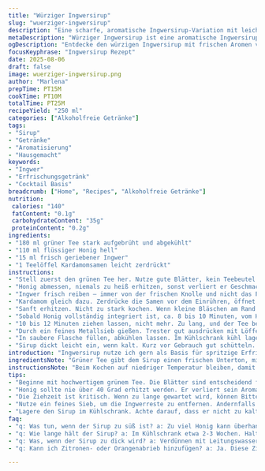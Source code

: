 ```yaml
---
title: "Würziger Ingwersirup"
slug: "wuerziger-ingwersirup"
description: "Eine scharfe, aromatische Ingwersirup-Variation mit leichter Zitrusnote. Statt Wasser verwende ich grünen Tee; Zucker sah ich ersetzt durch Honig für volleren Geschmack und tiefere Süße. Frischer Kardamom gibt dem Sirup einen exotischen Twist neben Ingwer. Die Methode basiert auf sensorischen Signalen; ständiges Rühren während des Erhitzens verhindert Kristallisation. Länger ziehen lassen, um die Aromen vollständig zu extrahieren, aber nicht zu lange, damit keine Bitterstoffe überhandnehmen. Am Ende klar durch Sieb geben und kalt stellen. Perfekt für Erfrischungsgetränke oder als Cocktail-Basis ohne Alkohol."
metaDescription: "Würziger Ingwersirup ist eine aromatische Ingwersirup-Variation mit grüner Teebasis und honigsüßer Tiefe."
ogDescription: "Entdecke den würzigen Ingwersirup mit frischen Aromen von Ingwer, grünen Tee und Kardamom für deine Getränke."
focusKeyphrase: "Ingwersirup Rezept"
date: 2025-08-06
draft: false
image: wuerziger-ingwersirup.png
author: "Marlena"
prepTime: PT15M
cookTime: PT10M
totalTime: PT25M
recipeYield: "250 ml"
categories: ["Alkoholfreie Getränke"]
tags:
- "Sirup"
- "Getränke"
- "Aromatisierung"
- "Hausgemacht"
keywords:
- "Ingwer"
- "Erfrischungsgetränk"
- "Cocktail Basis"
breadcrumb: ["Home", "Recipes", "Alkoholfreie Getränke"]
nutrition: 
 calories: "140"
 fatContent: "0.1g"
 carbohydrateContent: "35g"
 proteinContent: "0.2g"
ingredients:
- "180 ml grüner Tee stark aufgebrüht und abgekühlt"
- "110 ml flüssiger Honig hell"
- "15 ml frisch geriebener Ingwer"
- "1 Teelöffel Kardamomsamen leicht zerdrückt"
instructions:
- "Stell zuerst den grünen Tee her. Nutze gute Blätter, kein Teebeutel. Stärkerer Aufguss wirkt intensiver und eignet sich als Wasserersatz."
- "Honig abmessen, niemals zu heiß erhitzen, sonst verliert er Geschmack. Darum zuerst Tee und Honig nur sanft mischen in einem kleinen Topf."
- "Ingwer frisch reiben – immer von der frischen Knolle und nicht das Pulver. Die Schärfe soll lebendig bleiben, aber nicht zu dominant."
- "Kardamom gleich dazu. Zerdrücke die Samen vor dem Einrühren, öffnet das Aroma. Ein würziger Duft zieht sofort auf."
- "Sanft erhitzen. Nicht zu stark kochen. Wenn kleine Bläschen am Rand entstehen, fängt die Mischung an zu reduzierten. Rühren, nicht aufhören. So löst sich alles fein auf und klebt nicht an."
- "Sobald Honig vollständig integriert ist, ca. 8 bis 10 Minuten, vom Herd nehmen. Die Mischung darf nicht kochen, sonst verliert der Honig seine Frische."
- "10 bis 12 Minuten ziehen lassen, nicht mehr. Zu lang, und der Tee bekommt bittere Noten, die die Ingwerschärfe überdecken."
- "Durch ein feines Metallsieb gießen. Trester gut ausdrücken mit Löffelrücken, um auch die ätherischen Öle rauszuholen."
- "In saubere Flasche füllen, abkühlen lassen. Im Kühlschrank kühl lagern, vor allem wegen frischem Ingwer und Honig ohne Konservierungsstoffe."
- "Sirup dickt leicht ein, wenn kalt. Kurz vor Gebrauch gut schütteln. Falls zu dick, mit leichtem Mineralwasser verdünnen."
introduction: "Ingwersirup nutze ich gern als Basis für spritzige Erfrischungen oder heiße Getränke. Früher einfach Wasser, Zucker und Ingwer gekocht – zu scharf, zu süß oder fade. Grüner Tee statt Wasser bringt mehr Tiefe, Honig gibt wärmere Süße, die Zitrusnoten und Kardamom verfeinern die Schärfe. Dabei merke ich schnell, wann der Sirup die perfekte Balance hat. Nicht zu lange ziehen lassen, sonst wird die Mischung bitter – man riecht es am Duft. Die Konsistenz beim Abkühlen genau beobachten; zu dick - zurück mit etwas Flüssigkeit. Ein rustikaler, aromatischer Sirup – nichts für Mikrowellen, hier zählt Geduld und Fingerspitzengefühl."
ingredientsNote: "Grüner Tee gibt dem Sirup einen frischen Unterton, mildert die Schärfe des Ingwers ab und ersetzt Wasser als Geschmacksträger. Wer keinen grünen Tee mag, kann milden Weißtee oder sogar Kamille nehmen – verändert jedoch das Aroma. Honig statt Zucker verleiht Tiefe und natürlich süße Noten. Flüssiger Honig ist praktischer; bei festem erstmal erwärmen. Ingwer immer frisch reiben; Pulver ist zu schwach, und fertiges Sirup verliert an Lebendigkeit. Kardamom ergänzt die Schärfe, aber auch Zimt oder Sternanis funktionieren – allerdings sparsam."
instructionsNote: "Beim Kochen auf niedriger Temperatur bleiben, damit Honig und Tee nicht ihre Aromen verlieren. Rühren ist wichtig, um Anbrennen zu vermeiden; keine Eile mit dem Erhitzen – wenn Bläschen am Rand sichtbar werden, genug. Ziehen lasse ich lieber 1-2 Minuten länger als zu kurz, um alle ätherischen Öle zu extrahieren, aber nicht länger als 12 Minuten – Bitterstoffe sind die Feinde. Das Sieben muss fein sein, um keine Ingwerreste im Sirup zu haben, sonst verdickt er und trübt ein. Kalt stellen (nicht einfrieren); vor der Verwendung kurz schütteln, da sich natürliche Sedimente absetzen. Für Experimente: mit einem Spritzer Zitrone den Geschmack ankurbeln oder etwas frische Minze im Topf mit ziehen lassen."
tips:
- "Beginne mit hochwertigem grünem Tee. Die Blätter sind entscheidend für den Geschmack. Sei vorsichtig beim Aufbrühen. Schmecke den Tee vorher. Milder Tee könnte die Schärfe nicht abmildern."
- "Honig sollte nie über 40 Grad erhitzt werden. Er verliert sein Aroma. Mische ihn nur sanft mit dem Tee. Ein sanfter Heizprozess ist essenziell, um seine Eigenschaften zu bewahren. Rühre ständig, um Anbrennen zu vermeiden."
- "Die Ziehzeit ist kritisch. Wenn zu lange gewartet wird, können Bitterstoffe entstehen. 10 bis 12 Minuten sind optimal. Verwende einen Timer, um präzise zu sein. Rieche zwischendurch, um zu erkennen, ob es bitter wird."
- "Nutze ein feines Sieb, um die Ingwerreste zu entfernen. Andernfalls kann der Sirup trüb werden und das Aroma beeinträchtigen. Drücke mit einem Löffel den Trester gut aus. So kommen auch die ätherischen Öle heraus."
- "Lagere den Sirup im Kühlschrank. Achte darauf, dass er nicht zu kalt wird; er könnte dickflüssig werden. Bei Bedarf mit Mineralwasser verdünnen. Schütteln nicht vergessen, bevor du ihn benutzt, um die Konsistenz zu verbessern."
faq:
- "q: Was tun, wenn der Sirup zu süß ist? a: Zu viel Honig kann überhandnehmen. Versuche einen Spritzer Zitrone oder mehr Tee hinzuzufügen. Teste und passe an."
- "q: Wie lange hält der Sirup? a: Im Kühlschrank etwa 2-3 Wochen. Halte ihn auch im Auge. Bei Anzeichen von Schimmel sofort entsorgen."
- "q: Was, wenn der Sirup zu dick wird? a: Verdünnen mit Leitungswasser, aber Mineralwasser ist ideal. Er wird dann erfrischender, ohne die Aromen zu verlieren."
- "q: Kann ich Zitronen- oder Orangenabrieb hinzufügen? a: Ja. Diese Zitrusnoten beleben den Sirup. Achte aber auf die Menge. Zuviel kann den Ingwergeschmack überdecken."

---
```

